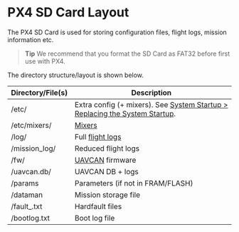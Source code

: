 # PX4 SD Card Layout

The PX4 SD Card is used for storing configuration files, flight logs, mission information etc. 

> **Tip** We recommend that you format the SD Card as FAT32 before first use with PX4.

The directory structure/layout is shown below.

Directory/File(s) | Description
--- | ---
/etc/ | Extra config (+ mixers). See [System Startup > Replacing the System Startup](../concept/system_startup.md#replacing-the-system-startup).
/etc/mixers/ | [Mixers](../concept/mixing.md)
/log/ | Full [flight logs](../log/logging.md)
/mission_log/ | Reduced flight logs
/fw/ | [UAVCAN](../uavcan/README.md) firmware
/uavcan.db/ | UAVCAN DB + logs
/params | Parameters (if not in FRAM/FLASH)
/dataman | Mission storage file
/fault_<datetime>.txt | Hardfault files
/bootlog.txt | Boot log file
